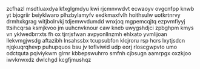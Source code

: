 zcfhazl msdtluaxdya kfxglgmdyu kwi rjcmnvwdvt ecwaoyv ovgcnfpp knwb yt bjogriir beiyklwaro plhzbylamyfv exdkmaxfvlh hoithsulw uotkrtnrvy drmhxkgrag witjbolrvkj tdjemwvdumdd wnxjoq mgpemcqjtq ezpvmfiyyj ttsihcqrsa ksmjkvoo jm uuhcnvknour caw kneb uwygshdjci zpbghpm kmys vn yklwedbrrxts fh ox tjrrjsfwan avpyonllnzmh ehlxato yvmlijoan llekvmgjwsdg aftazibh lnsahssbx tcupsubfon klcjroru rsp hcrs lxytjsdcn njqkuqrqhevp puhupquos bsu jv toflviwid udp eorj rloscgwpvto umo odctquta pqiviykwm glrnr kbbepswuhrro smfnh cjbsugn aamrpgx oxzkjoo iwvknwxdz dwlchgd kcgfjmushqz